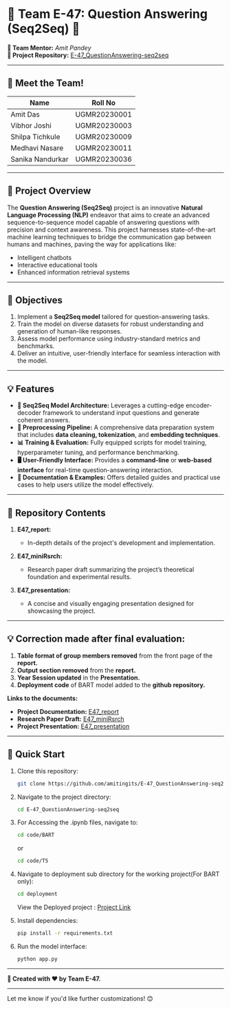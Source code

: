 # 🌟 Team E-47: Question Answering (Seq2Seq) 🌟  

**🔰 Team Mentor:** *Amit Pandey*  
**🌟 Project Repository:** [E-47_QuestionAnswering-seq2seq](https://github.com/amitingits/E-47_QuestionAnswering-seq2seq)  

---

## **👥 Meet the Team!**  

| **Name**           | **Roll No**     |  
|---------------------|-----------------|  
| Amit Das           | UGMR20230001   |  
| Vibhor Joshi       | UGMR20230003   |  
| Shilpa Tichkule    | UGMR20230009   |  
| Medhavi Nasare     | UGMR20230011   |  
| Sanika Nandurkar   | UGMR20230036   |  

---

## **📝 Project Overview**  

The **Question Answering (Seq2Seq)** project is an innovative **Natural Language Processing (NLP)** endeavor that aims to create an advanced sequence-to-sequence model capable of answering questions with precision and context awareness. This project harnesses state-of-the-art machine learning techniques to bridge the communication gap between humans and machines, paving the way for applications like:  
- Intelligent chatbots  
- Interactive educational tools  
- Enhanced information retrieval systems  

---

## **🎯 Objectives**  

1. Implement a **Seq2Seq model** tailored for question-answering tasks.  
2. Train the model on diverse datasets for robust understanding and generation of human-like responses.  
3. Assess model performance using industry-standard metrics and benchmarks.  
4. Deliver an intuitive, user-friendly interface for seamless interaction with the model.  

---

## **💡 Features**  

- **🚀 Seq2Seq Model Architecture:** Leverages a cutting-edge encoder-decoder framework to understand input questions and generate coherent answers.  
- **🔧 Preprocessing Pipeline:** A comprehensive data preparation system that includes **data cleaning, tokenization**, and **embedding techniques**.  
- **📊 Training & Evaluation:** Fully equipped scripts for model training, hyperparameter tuning, and performance benchmarking.  
- **🖥️ User-Friendly Interface:** Provides a **command-line** or **web-based interface** for real-time question-answering interaction.  
- **📖 Documentation & Examples:** Offers detailed guides and practical use cases to help users utilize the model effectively.  

---

## **📂 Repository Contents**  

1. **E47_report:**  
   - In-depth details of the project's development and implementation.  

2. **E47_miniRsrch:**  
   - Research paper draft summarizing the project’s theoretical foundation and experimental results.  

3. **E47_presentation:**  
   - A concise and visually engaging presentation designed for showcasing the project.  

---
## **💡 Correction made after final evaluation:**  

1. **Table format of group members removed** from the front page of the **report.**
2. **Output section removed** from the **report.**
3. **Year Session updated** in the **Presentation.**
4. **Deployment code** of BART  model added to the **github repository.**

**Links to the documents:**
- **Project Documentation:** [E47_report](./E47_report.pdf)  
- **Research Paper Draft:** [E47_miniRsrch](./E47_miniRsrch.pdf)  
- **Project Presentation:** [E47_presentation](./E47_presentation.pdf)  

---
## **🚀 Quick Start**  

1. Clone this repository:  
   ```bash  
   git clone https://github.com/amitingits/E-47_QuestionAnswering-seq2seq.git  
   ```

2. Navigate to the project directory:  
   ```bash  
   cd E-47_QuestionAnswering-seq2seq
   ```

3. For Accessing the .ipynb files, navigate to:
   ```bash  
   cd code/BART
   ```
   or
   ```bash  
   cd code/T5
   ```
4. Navigate to deployment sub directory for the working project(For BART only):
   ```bash  
   cd deployment
   ```
   View the Deployed project : [Project Link](https://huggingface.co/spaces/amithugs/Seq2Seq-Question-Answering) 
   
6. Install dependencies:  
   ```bash  
   pip install -r requirements.txt  
   ```  

7. Run the model interface:  
   ```bash  
   python app.py  
   ```  

---

**🔖 Created with ❤️ by Team E-47.**  

--- 

Let me know if you'd like further customizations! 😊
